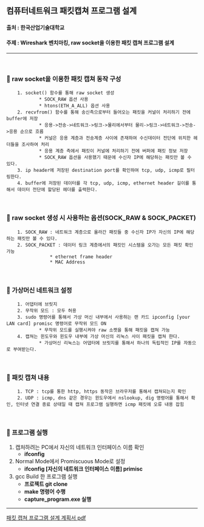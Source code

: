 ## 컴퓨터네트워크 패킷캡쳐 프로그램 설계   
#### 출처 : 한국산업기술대학교   
#### 주제 : Wireshark 벤치마킹, raw socket을 이용한 패킷 캡쳐 프로그램 설계   

***

<br>

### :pushpin: raw socket을 이용한 패킷 캡쳐 동작 구성   

		1. socket() 함수를 통해 raw socket 생성   
				* SOCK_RAW 옵션 사용   
				* htons(ETH_A_ALL) 옵션 사용   
		2. recvfrom() 함수를 통해 송신측으로부터 들어오는 패킷을 커널이 처리하기 전에 buffer에 저장   
				* 응용->전송->네트워크->링크->물리에서부터 물리->링크->네트워크->전송->응용 순으로 흐름   
				* 커널은 응용 계층과 전송계층 사이에 존재하여 수신데이터 전단에 위치한 헤더들을 조사하여 처리   
				* 응용 계층 측에서 패킷이 커널에 처리하기 전에 버퍼에 패킷 정보 저장   
				* SOCK_RAW 옵션을 사용했기 때문에 수신자 IP에 해당하는 패킷만 볼 수 있다.   		
		3. ip header에 저장된 destination port를 확인하여 tcp, udp, icmp로 필터링한다.   
		4. buffer에 저장된 데이터를 각 tcp, udp, icmp, ethernet header 길이를 통해서 데이터 전단에 할당된 헤더를 출력한다.   

<br>



### :pushpin: raw socket 생성 시 사용하는 옵션(SOCK_RAW & SOCK_PACKET)   

		1. SOCK_RAW : 네트워크 계층으로 올라간 패킷들 중 수신자 IP가 자신의 IP에 해당하는 패킷만 볼 수 있다.   
		2. SOCK_PACKET : 데이터 링크 계층에서의 패킷인 시스템을 오가는 모든 패킷 확인 가능   
					* ethernet frame header   
					* MAC Address   

<br>



### :pushpin: 가상머신 네트워크 설정   

		1. 어댑터에 브릿지   
		2. 무작위 모드 : 모두 허용   
		3. sudo 명령어를 통해서 가상 머신 내부에서 사용하는 랜 카드 ipconfig [your LAN card] promisc 명령어로 무작위 모드 ON   
				* 무작위 모드를 실행시켜야 raw 소켓을 통해 패킷을 캡쳐 가능   
		4. 캡쳐는 윈도우와 윈도우 내부에 가상 머신의 리눅스 사이 패킷을 캡쳐 한다.   
				* 가상머신 리눅스는 어댑터에 브릿지를 통해서 하나의 독립적인 IP를 자동으로 부여받는다.   

<br>



### :pushpin: 패킷 캡쳐 내용   

		1. TCP : tcp를 통한 http, https 동작은 브라우저를 통해서 캡쳐되는지 확인   
		2. UDP : icmp, dns 같은 경우는 윈도우에서 nslookup, dig 명령어를 통해서 확인, 인터넷 연결 종료 상태일 때 캡쳐 프로그램 실행하면 icmp 패킷에 오류 내용 잡힘   

<br>

### :pushpin: 프로그램 실행

1. 캡처하려는 PC에서 자신의 네트워크 인터페이스 이름 확인
   - **ifconfig**
2. Normal Mode에서 Promiscuous Mode로 설정
   - **ifconfig [자신의 네트워크 인터페이스 이름] primisc** 
3. gcc Build 한 프로그램 실행
   - **프로젝트 git clone**
   - **make 명령어 수행**
   - **capture_program.exe 실행**

***

[패킷 캡쳐 프로그램 설계 계획서 pdf](https://github.com/leehyeongseck/TCPIP/blob/master/PacketCaptureProgram/%ED%8C%A8%ED%82%B7%EC%BA%A1%EC%B3%90%ED%94%84%EB%A1%9C%EA%B7%B8%EB%9E%A8_%EC%84%A4%EA%B3%84.pdf)
